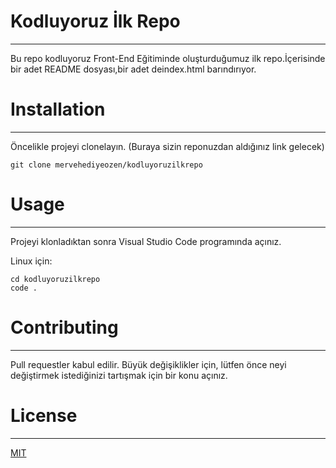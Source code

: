 # Kodluyoruz İlk Repo

--------------------------------------------------

Bu repo kodluyoruz Front-End Eğitiminde oluşturduğumuz ilk repo.İçerisinde bir adet README dosyası,bir adet deindex.html barındırıyor.


# Installation

---

Öncelikle projeyi clonelayın. (Buraya sizin reponuzdan aldığınız link gelecek)
```
git clone mervehediyeozen/kodluyoruzilkrepo
```


# Usage

---

Projeyi klonladıktan sonra Visual Studio Code programında açınız.

Linux için:

```
cd kodluyoruzilkrepo
code .
```


# Contributing

---

Pull requestler kabul edilir. Büyük değişiklikler için, lütfen önce neyi değiştirmek istediğinizi tartışmak için bir konu açınız.

# License

---

[MIT](https://choosealicense.com/licenses/mit/)
